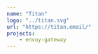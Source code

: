 ```yaml
---
name: "Titan"
logo: "../titan.svg"
url: "https://titan.email/"
projects:
    - envoy-gateway
---
```

